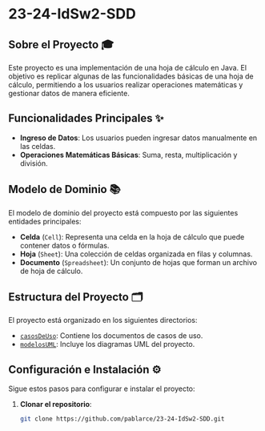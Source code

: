 
# 23-24-IdSw2-SDD

## Sobre el Proyecto 🎓

Este proyecto es una implementación de una hoja de cálculo en Java. El objetivo es replicar algunas de las funcionalidades básicas de una hoja de cálculo, permitiendo a los usuarios realizar operaciones matemáticas y gestionar datos de manera eficiente.

## Funcionalidades Principales ✨

- **Ingreso de Datos**: Los usuarios pueden ingresar datos manualmente en las celdas.
- **Operaciones Matemáticas Básicas**: Suma, resta, multiplicación y división.

## Modelo de Dominio 📚

El modelo de dominio del proyecto está compuesto por las siguientes entidades principales:

- **Celda** (`Cell`): Representa una celda en la hoja de cálculo que puede contener datos o fórmulas.
- **Hoja** (`Sheet`): Una colección de celdas organizada en filas y columnas.
- **Documento** (`Spreadsheet`): Un conjunto de hojas que forman un archivo de hoja de cálculo.

## Estructura del Proyecto 🗂️

El proyecto está organizado en los siguientes directorios:

- [`casosDeUso`](casosDeUso): Contiene los documentos de casos de uso.
- [`modelosUML`](modelosUML): Incluye los diagramas UML del proyecto.


## Configuración e Instalación ⚙️

Sigue estos pasos para configurar e instalar el proyecto:

1. **Clonar el repositorio**:
   ```sh
   git clone https://github.com/pablarce/23-24-IdSw2-SDD.git
